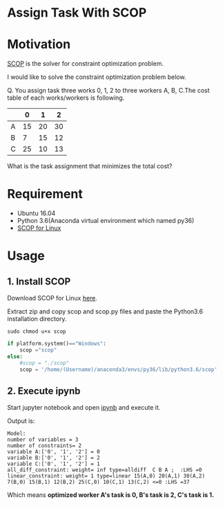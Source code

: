 # Assign Task With SCOP

# Motivation

[SCOP](http://logopt.com/scop.htm) is the solver for constraint optimization problem.

I would like to solve the constraint optimization problem below.

Q. You assign task three works 0, 1, 2 to three workers A, B, C.The cost table of each works/workers is following.

|  | 0 | 1 | 2 |
----|----|----|----|
|A | 15 | 20 | 30 |
|B | 7 | 15 | 12 |
|C | 25 | 10 | 13 |

What is the task assignment that minimizes the total cost?

# Requirement

* Ubuntu 16.04
* Python 3.6(Anaconda virtual environment which named py36)
* [SCOP for Linux](http://logopt.com/scop.htm)

# Usage

## 1. Install SCOP

Download SCOP for Linux [here](http://logopt.com/scop/SCOPtrialVersionLinux.zip).

Extract zip and copy scop and scop.py files and paste the Python3.6 installation directory.

```:Terminal
sudo chmod u+x scop
```

```:scop.py
if platform.system()=="Windows":
    scop ="scop"
else:
    #scop = "./scop"
    scop = '/home/(Username)/anaconda3/envs/py36/lib/python3.6/scop'
```

## 2. Execute ipynb

Start jupyter notebook and open [ipynb](https://github.com/arkB/AssignTaskWithSCOP/blob/master/task_assign.ipynb) and execute it.

Output is:

```｀
Model: 
number of variables = 3  
number of constraints= 2  
variable A:['0', '1', '2'] = 0 
variable B:['0', '1', '2'] = 2 
variable C:['0', '1', '2'] = 1 
all_diff_constraint: weight= inf type=alldiff  C B A ;  :LHS =0  
linear_constraint: weight= 1 type=linear 15(A,0) 20(A,1) 30(A,2) 7(B,0) 15(B,1) 12(B,2) 25(C,0) 10(C,1) 13(C,2) <=0 :LHS =37 
```

Which means **optimized worker A's task is 0, B's task is 2, C's task is 1.**
